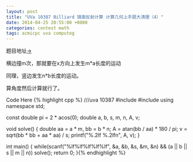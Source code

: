 ```yaml
---
layout: post
title: "UVa 10387 Billiard 镜面反射计算 计算几何上手题大清理（4）"
date: 2014-04-25 20:55:00 +0800
categories: contest math
tags: acmicpc uva computeg
---
```

题目地址<a title="UVa 10387" href="http://uva.onlinejudge.org/index.php?option=com_onlinejudge&Itemid=8&category=101&page=show_problem&problem=1328" target="_blank">-></a>

横边撞m次，那就要在x方向上发生m*a长度的运动

同理，竖边发生n*b长度的运动。

算角度然后计算就行了。

Code Here
{% highlight cpp %}
///uva 10387
#include <cmath>
#include <cstdio>
using namespace std;

const double pi = 2 * acos(0);
double a, b, s, m, n, A, v;

void solve()
{
    double aa = a * m, bb = b * n;
    A = atan(bb / aa) * 180 / pi;
    v = sqrt(bb * bb + aa * aa) / s;
    printf("%.2lf %.2lfn", A, v);
}

int main()
{
    while(scanf("%lf%lf%lf%lf%lf", &a, &b, &s, &m, &n)
          && (a || b || s || m || n))
        solve();
    return 0;
}{% endhighlight %}
